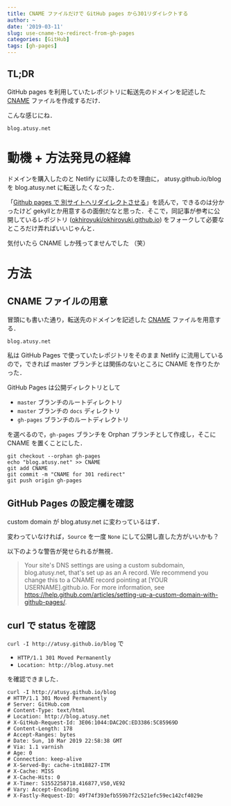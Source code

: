 ```yaml
---
title: CNAME ファイルだけで GitHub pages から301リダイレクトする
author: ~
date: '2019-03-11'
slug: use-cname-to-redirect-from-gh-pages
categories: [GitHub]
tags: [gh-pages]
---
```


## TL;DR

GitHub pages を利用していたレポジトリに転送先のドメインを記述した [CNAME](https://github.com/atusy/blog/blob/gh-pages/CNAME) ファイルを作成するだけ．

こんな感じにね．

```
blog.atusy.net
```

# 動機 + 方法発見の経緯

ドメインを購入したのと Netlify に以降したのを理由に， atusy.github.io/blog を blog.atusy.net に転送したくなった．

「[Github pages で 別サイトへリダイレクトさせる](https://qiita.com/okhiroyuki/items/a7bc638d9f50de977bd1)」を読んで，できるのは分かったけど gekyllとか用意するの面倒だなと思った．そこで，同記事が参考に公開しているレポジトリ ([okhiroyuki/okhiroyuki.github.io](https://github.com/okhiroyuki/okhiroyuki.github.io)) をフォークして必要なところだけ弄ればいいじゃんと．

気付いたら CNAME しか残ってませんでした （笑）

# 方法

## CNAME ファイルの用意

冒頭にも書いた通り，転送先のドメインを記述した [CNAME](https://github.com/atusy/blog/blob/gh-pages/CNAME) ファイルを用意する．

```
blog.atusy.net
```

私は GitHub Pages で使っていたレポジトリをそのまま Netlify に流用しているので，できれば master ブランチとは関係のないところに CNAME を作りたかった．

GitHub Pages は公開ディレクトリとして 

- `master` ブランチのルートディレクトリ
- `master` ブランチの `docs` ディレクトリ
- `gh-pages` ブランチのルートディレクトリ

を選べるので，`gh-pages` ブランチを Orphan ブランチとして作成し，そこに CNAME を置くことにした．

```
git checkout --orphan gh-pages
echo "blog.atusy.net" >> CNAME
git add CNAME
git commit -m "CNAME for 301 redirect"
git push origin gh-pages
```

## GitHub Pages の設定欄を確認

custom domain が blog.atusy.net に変わっているはず．

変わっていなければ，`Source` を一度 `None` にして公開し直した方がいいかも？

以下のような警告が発せられるが無視．

> Your site's DNS settings are using a custom subdomain, blog.atusy.net, that's set up as an A record. We recommend you change this to a CNAME record pointing at [YOUR USERNAME].github.io. For more information, see https://help.github.com/articles/setting-up-a-custom-domain-with-github-pages/.

## curl で status を確認

`curl -I http://atusy.github.io/blog` で 

- `HTTP/1.1 301 Moved Permanently` 
- `Location: http://blog.atusy.net` 

を確認できました．

```{.sh}
curl -I http://atusy.github.io/blog
# HTTP/1.1 301 Moved Permanently
# Server: GitHub.com
# Content-Type: text/html
# Location: http://blog.atusy.net
# X-GitHub-Request-Id: 3E06:1044:DAC20C:ED3386:5C85969D
# Content-Length: 178
# Accept-Ranges: bytes
# Date: Sun, 10 Mar 2019 22:58:38 GMT
# Via: 1.1 varnish
# Age: 0
# Connection: keep-alive
# X-Served-By: cache-itm18827-ITM
# X-Cache: MISS
# X-Cache-Hits: 0
# X-Timer: S1552258718.416877,VS0,VE92
# Vary: Accept-Encoding
# X-Fastly-Request-ID: 49f74f393efb559b7f2c521efc59ec142cf4029e
```

